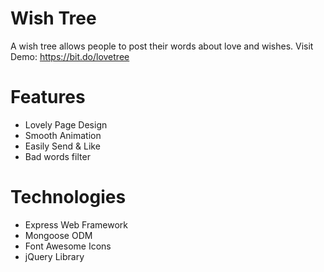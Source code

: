 # Wish Tree
A wish tree allows people to post their words about love and wishes.
Visit Demo: https://bit.do/lovetree

# Features
* Lovely Page Design
* Smooth Animation
* Easily Send & Like
* Bad words filter

# Technologies
* Express Web Framework
* Mongoose ODM
* Font Awesome Icons
* jQuery Library